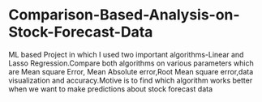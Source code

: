 # Comparison-Based-Analysis-on-Stock-Forecast-Data
ML based Project in which I used two important algorithms-Linear and Lasso Regression.Compare both algorithms on various parameters which are Mean square Error, Mean Absolute error,Root Mean square error,data visualization and accuracy.Motive is to find which algorithm works better when we want to make predictions about stock forecast data
